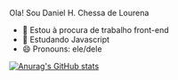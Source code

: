 Ola! Sou Daniel H. Chessa de Lourena

- 🔭 Estou à procura de trabalho front-end
- 🌱 Estudando Javascript
- 😄 Pronouns: ele/dele

[![Anurag's GitHub stats](https://github-readme-stats.vercel.app/api?username=danielchessahl)](https://github.com/anuraghazra/github-readme-stats)
